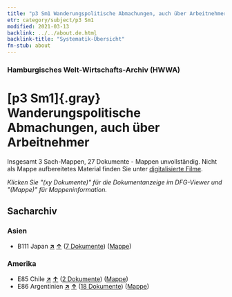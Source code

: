 ```yaml
---
title: "p3 Sm1 Wanderungspolitische Abmachungen, auch über Arbeitnehmer"
etr: category/subject/p3 Sm1
modified: 2021-03-13
backlink: ../../about.de.html
backlink-title: "Systematik-Übersicht"
fn-stub: about
---
```


### Hamburgisches Welt-Wirtschafts-Archiv (HWWA)
# [p3 Sm1]{.gray}&#8201; Wanderungspolitische Abmachungen, auch über Arbeitnehmer&#160; 




Insgesamt 3 Sach-Mappen, 27 Dokumente - Mappen unvollständig.
Nicht als Mappe aufbereitetes Material finden Sie unter [digitalisierte Filme](/film/h1_sh).

_Klicken Sie "(xy Dokumente)" für die Dokumentanzeige im DFG-Viewer und "(Mappe)" für Mappeninformation._

## Sacharchiv




### Asien

- B111 Japan [**&nearr;**](../../../geo/i/141272/about.de.html "Japan (alle Mappen)") [**&uarr;**](../../../geo/about.de.html#B111 "Ländersystematik") (<a href="https://pm20.zbw.eu/dfgview/sh/141272,145918" title="über: Japan : Wanderungspolitische Abmachungen, auch über Arbeitnehmer" target="_blank">7 Dokumente</a>) ([Mappe](../../../../folder/sh/1412xx/141272/1459xx/145918/about.de.html))

### Amerika

- E85 Chile [**&nearr;**](../../../geo/i/141691/about.de.html "Chile (alle Mappen)") [**&uarr;**](../../../geo/about.de.html#E85 "Ländersystematik") (<a href="https://pm20.zbw.eu/dfgview/sh/141691,145918" title="über: Chile : Wanderungspolitische Abmachungen, auch über Arbeitnehmer" target="_blank">2 Dokumente</a>) ([Mappe](../../../../folder/sh/1416xx/141691/1459xx/145918/about.de.html))
- E86 Argentinien [**&nearr;**](../../../geo/i/141692/about.de.html "Argentinien (alle Mappen)") [**&uarr;**](../../../geo/about.de.html#E86 "Ländersystematik") (<a href="https://pm20.zbw.eu/dfgview/sh/141692,145918" title="über: Argentinien : Wanderungspolitische Abmachungen, auch über Arbeitnehmer" target="_blank">18 Dokumente</a>) ([Mappe](../../../../folder/sh/1416xx/141692/1459xx/145918/about.de.html))


